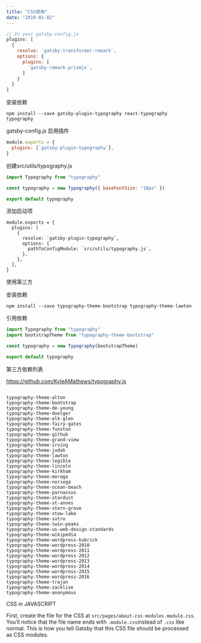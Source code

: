 ```yaml
---
title: "CSS使用"
date: "2019-01-02"
---
```


```javascript
// In your gatsby-config.js
plugins: [
  {
    resolve: `gatsby-transformer-remark`,
    options: {
      plugins: [
        `gatsby-remark-prismjs`,
      ]
    }
  }
]
```

安装依赖

`npm install --save gatsby-plugin-typography react-typography typography`

gatsby-config.js  启用插件

```javascript
module.exports = {
  plugins: [`gatsby-plugin-typography`],
}
```

创建src/utils/typography.js

```javascript
import Typography from "typography"

const typography = new Typography({ baseFontSize: "18px" })

export default typography
```

添加启动项

```
module.exports = {
  plugins: [
    {
      resolve: `gatsby-plugin-typography`,
      options: {
        pathToConfigModule: `src/utils/typography.js`,
      },
    },
  ],
}
```

使用第三方

安装依赖

```
npm install --save typography-theme-bootstrap typography-theme-lawton
```

引用依赖

```javascript
import Typography from "typography"
import bootstrapTheme from "typography-theme-bootstrap"

const typography = new Typography(bootstrapTheme)

export default typography
```

第三方依赖列表

https://github.com/KyleAMathews/typography.js



```

typography-theme-alton
typography-theme-bootstrap
typography-theme-de-young
typography-theme-doelger
typography-theme-elk-glen
typography-theme-fairy-gates
typography-theme-funston
typography-theme-github
typography-theme-grand-view
typography-theme-irving
typography-theme-judah
typography-theme-lawton
typography-theme-legible
typography-theme-lincoln
typography-theme-kirkham
typography-theme-moraga
typography-theme-noriega
typography-theme-ocean-beach
typography-theme-parnassus
typography-theme-stardust
typography-theme-st-annes
typography-theme-stern-grove
typography-theme-stow-lake
typography-theme-sutro
typography-theme-twin-peaks
typography-theme-us-web-design-standards
typography-theme-wikipedia
typography-theme-wordpress-kubrick
typography-theme-wordpress-2010
typography-theme-wordpress-2011
typography-theme-wordpress-2012
typography-theme-wordpress-2013
typography-theme-wordpress-2014
typography-theme-wordpress-2015
typography-theme-wordpress-2016
typography-theme-trajan
typography-theme-zacklive
typography-theme-anonymous
```



CSS in JAVASCRIPT

First, create the file for the CSS at `src/pages/about-css-modules.module.css`. You’ll notice that the file name ends with `.module.css`instead of `.css` like normal. This is how you tell Gatsby that this CSS file should be processed as CSS modules.

